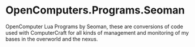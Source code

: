 OpenComputers.Programs.Seoman
=============================

OpenComputer Lua Programs by Seoman, these are conversions of code used
with ComputerCraft for all kinds of management and monitoring of my bases
in the overworld and the nexus.
